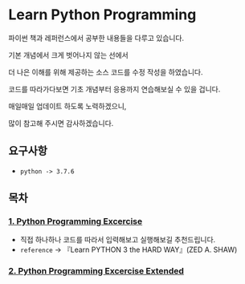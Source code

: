 # Learn Python Programming

파이썬 책과 레퍼런스에서 공부한 내용들을 다루고 있습니다.

기본 개념에서 크게 벗어나지 않는 선에서 

더 나은 이해를 위해 제공하는 소스 코드를 수정 작성을 하였습니다.

코드를 따라가다보면 기초 개념부터 응용까지 연습해보실 수 있을 겁니다. 

매일매일 업데이트 하도록 노력하겠으니, 

많이 참고해 주시면 감사하겠습니다.

## 요구사항
* `python -> 3.7.6`

## 목차

### [1. Python Programming Excercise](https://github.com/jinkyukim-me/Learn-Python-Programming/tree/master/exercises)
- 직접 하나하나 코드를 따라서 입력해보고 실행해보길 추천드립니다. 
- `reference` -> 『Learn PYTHON 3 the HARD WAY』(ZED A. SHAW)

### [2. Python Programming Excercise Extended](https://github.com/jinkyukim-me/Learn-Python-Programming/tree/master/exercises-extended)
